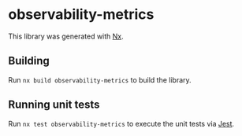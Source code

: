 # observability-metrics

This library was generated with [Nx](https://nx.dev).

## Building

Run `nx build observability-metrics` to build the library.

## Running unit tests

Run `nx test observability-metrics` to execute the unit tests via [Jest](https://jestjs.io).
